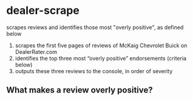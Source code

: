 # dealer-scrape
scrapes reviews and identifies those most "overly positive", as defined below

1. scrapes the first five pages of reviews of McKaig Chevrolet Buick on DealerRater.com
2. identifies the top three most “overly positive” endorsements (criteria below)
3. outputs these three reviews to the console, in order of severity

## What makes a review overly positive?